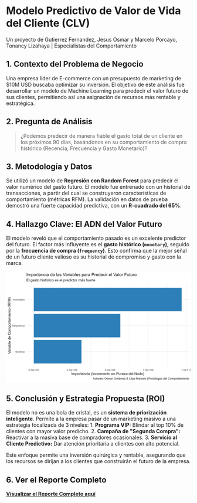 # Modelo Predictivo de Valor de Vida del Cliente (CLV)

Un proyecto de Gutierrez Fernandez, Jesus Osmar y Marcelo Porcayo, Tonancy Lizahaya \| Especialistas del Comportamiento

## 1. Contexto del Problema de Negocio

Una empresa líder de E-commerce con un presupuesto de marketing de \$10M USD buscaba optimizar su inversión. El objetivo de este análisis fue desarrollar un modelo de Machine Learning para predecir el valor futuro de sus clientes, permitiendo así una asignación de recursos más rentable y estratégica.

## 2. Pregunta de Análisis

> ¿Podemos predecir de manera fiable el gasto total de un cliente en los próximos 90 días, basándonos en su comportamiento de compra histórico (Recencia, Frecuencia y Gasto Monetario)?

## 3. Metodología y Datos

Se utilizó un modelo de **Regresión con Random Forest** para predecir el valor numérico del gasto futuro. El modelo fue entrenado con un historial de transacciones, a partir del cual se construyeron características de comportamiento (métricas RFM). La validación en datos de prueba demostró una fuerte capacidad predictiva, con un **R-cuadrado del 65%**.

## 4. Hallazgo Clave: El ADN del Valor Futuro

El modelo reveló que el comportamiento pasado es un excelente predictor del futuro. El factor más influyente es el **gasto histórico (`monetary`)**, seguido por la **frecuencia de compra (`frequency`)**. Esto confirma que la mejor señal de un futuro cliente valioso es su historial de compromiso y gasto con la marca.

![Importancia de Variables para Predecir el Valor Futuro](docs/importancia_variables_clv.png)

## 5. Conclusión y Estrategia Propuesta (ROI)

El modelo no es una bola de cristal, es un **sistema de priorización inteligente**. Permite a la empresa pasar de un marketing masivo a una estrategia focalizada de 3 niveles: 1. **Programa VIP:** Blindar al top 10% de clientes con mayor valor predicho. 2. **Campaña de "Segunda Compra":** Reactivar a la masiva base de compradores ocasionales. 3. **Servicio al Cliente Predictivo:** Dar atención prioritaria a clientes con alto potencial.

Este enfoque permite una inversión quirúrgica y rentable, asegurando que los recursos se dirijan a los clientes que construirán el futuro de la empresa.

## 6. Ver el Reporte Completo

**[Visualizar el Reporte Completo aquí](https://psicosmarg.github.io/PREDICCION-VALOR-DE-VIDA-DEL-CLIENTE-2025/)**
